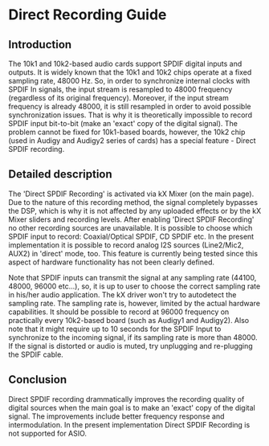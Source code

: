 # Direct Recording Guide

## Introduction

The 10k1 and 10k2-based audio cards support SPDIF digital inputs and outputs. It is widely 
known that the 10k1 and 10k2 chips operate at a fixed sampling rate, 48000 Hz. So, in order
to synchronize internal clocks with SPDIF In signals, the input stream is resampled to 48000
frequency (regardless of its original frequency). Moreover, if the input stream frequency is
already 48000, it is still resampled in order to avoid possible synchronization issues. That
is why it is theoretically impossible to record SPDIF input bit-to-bit (make an 'exact' copy
of the digital signal). The problem cannot be fixed for 10k1-based boards, however, the 10k2 
chip (used in Audigy and Audigy2 series of cards) has a special feature - Direct SPDIF recording.

## Detailed description

The 'Direct SPDIF Recording' is activated via kX Mixer (on the main page). Due to the nature 
of this recording method, the signal completely bypasses the DSP, which is why it is not 
affected by any uploaded effects or by the kX Mixer sliders and recording levels. After enabling
'Direct SPDIF Recording' no other recording sources are unavailable.
It is possible to choose which SPDIF input to record: Coaxial/Optical SPDIF, CD SPDIF etc. In
the present implementation it is possible to record analog I2S sources (Line2/Mic2, AUX2) in
'direct' mode, too. This feature is currently being tested since this aspect of hardware 
functionality has not been clearly defined.

Note that SPDIF inputs can transmit the signal at any sampling rate (44100, 48000, 96000 etc...),
so, it is up to user to choose the correct sampling rate in his/her audio application. The kX
driver won't try to autodetect the sampling rate. The sampling rate is, however, limited by the 
actual hardware capabilities. It should be possible to record at 96000 frequency on practically 
every 10k2-based board (such as Audigy1 and Audigy2). Also note that it might require up to 10
seconds for the SPDIF Input to synchronize to the incoming signal, if its sampling rate is more 
than 48000. If the signal is distorted or audio is muted, try unplugging and re-plugging the SPDIF cable.

## Conclusion

Direct SPDIF recording drammatically improves the recording quality of digital sources when the 
main goal is to make an 'exact' copy of the digital signal. The improvements include better 
frequency response and intermodulation. In the present implementation Direct SPDIF Recording is 
not supported for ASIO.
